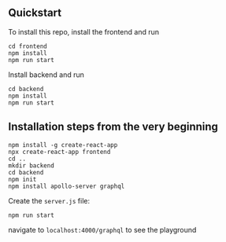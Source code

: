 ## Quickstart

To install this repo, install the frontend and run

```
cd frontend
npm install
npm run start
```

Install backend and run

```
cd backend
npm install
npm run start
```

## Installation steps from the very beginning

```
npm install -g create-react-app
npx create-react-app frontend
cd ..
mkdir backend
cd backend
npm init
npm install apollo-server graphql
```

Create the `server.js` file:

```
npm run start
```

navigate to `localhost:4000/graphql` to see the playground